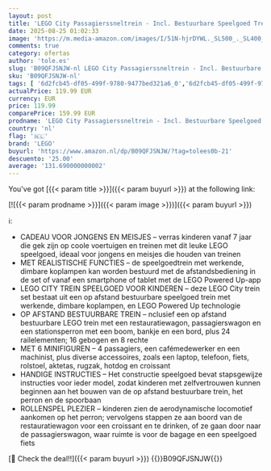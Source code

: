 ```yaml
---
layout: post
title: 'LEGO City Passagierssneltrein - Incl. Bestuurbare Speelgoed Trein met Werkende Koplampen  2 Wagons  24 Railstukken en 6 Minifiguren - Cadeau voor Jongens en Meisjes vanaf 7 Jaar - 60337'
date: 2025-08-25 01:02:33
image: 'https://m.media-amazon.com/images/I/51N-hjrDYWL._SL500_._SL400_.jpg'
comments: true
category: ofertas
author: 'tole.es'
slug: 'B09QFJSNJW-nl LEGO City Passagierssneltrein - Incl. Bestuurbare...'
sku: 'B09QFJSNJW-nl'
tags: [ '6d2fcb45-df05-499f-9780-9477bed321a6_0','6d2fcb45-df05-499f-9780-9477bed321a6_501','6d2fcb45-df05-499f-9780-9477bed321a6_5201','6d2fcb45-df05-499f-9780-9477bed321a6_5301','6d2fcb45-df05-499f-9780-9477bed321a6_8801','8','Arborist Merchandising Root','Bouw- & constructiespeelgoed','Educatief speelgoed','LEGO','Lego','Montessori','Self Service','Special Features Stores','Speelgoed & spellen','Speelgoedbouwsets','Speelgoedvoertuigen','Speeltreinen & -trams voor kinderen','lego','🇳🇱', ]
actualPrice: 119.99 EUR
currency: EUR
price: 119.99
comparePrice: 159.99 EUR
prodname: 'LEGO City Passagierssneltrein - Incl. Bestuurbare Speelgoed Trein met Werkende Koplampen  2 Wagons  24 Railstukken en 6 Minifiguren - Cadeau voor Jongens en Meisjes vanaf 7 Jaar - 60337'
country: 'nl'
flag: '🇳🇱'
brand: 'LEGO'
buyurl: 'https://www.amazon.nl/dp/B09QFJSNJW/?tag=tolees0b-21'
descuento: '25.00'
average: '131.690000000002'
---
```


You've got [{{< param title >}}]({{< param buyurl >}}) at the following link:

[![{{< param prodname >}}]({{< param image >}})]({{< param buyurl >}})

ℹ️:

- CADEAU VOOR JONGENS EN MEISJES – verras kinderen vanaf 7 jaar die gek zijn op coole voertuigen en treinen met dit leuke LEGO speelgoed, ideaal voor jongens en meisjes die houden van treinen
- MET REALISTISCHE FUNCTIES – de speelgoedtrein met werkende, dimbare koplampen kan worden bestuurd met de afstandsbediening in de set of vanaf een smartphone of tablet met de LEGO Powered Up-app
- LEGO CITY TREIN SPEELGOED VOOR KINDEREN – deze LEGO City trein set bestaat uit een op afstand bestuurbare speelgoed trein met werkende, dimbare koplampen, en LEGO Powered Up technologie
- OP AFSTAND BESTUURBARE TREIN – nclusief een op afstand bestuurbare LEGO trein met een restauratiewagon, passagierswagon en een stationsperron met een boom, bankje en een bord, plus 24 railelementen; 16 gebogen en 8 rechte
- MET 6 MINIFIGUREN – 4 passagiers, een cafémedewerker en een machinist, plus diverse accessoires, zoals een laptop, telefoon, fiets, rolstoel, aktetas, rugzak, hotdog en croissant
- HANDIGE INSTRUCTIES – Het constructie speelgoed bevat stapsgewijze instructies voor ieder model, zodat kinderen met zelfvertrouwen kunnen beginnen aan het bouwen van de op afstand bestuurbare trein, het perron en de spoorbaan
- ROLLENSPEL PLEZIER – kinderen zien de aerodynamische locomotief aankomen op het perron; vervolgens stappen ze aan boord van de restauratiewagon voor een croissant en te drinken, of ze gaan door naar de passagierswagon, waar ruimte is voor de bagage en een speelgoed fiets

[🛒 Check the deal!!]({{< param buyurl >}})
{{<world>}}B09QFJSNJW{{</world>}}
